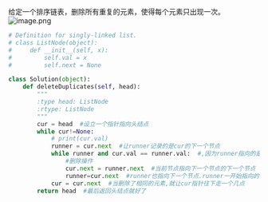 
给定一个排序链表，删除所有重复的元素，使得每个元素只出现一次。
![image.png](https://upload-images.jianshu.io/upload_images/14555448-d55f64daaa71ce96.png?imageMogr2/auto-orient/strip%7CimageView2/2/w/1240)


```python
# Definition for singly-linked list.
# class ListNode(object):
#     def __init__(self, x):
#         self.val = x
#         self.next = None

class Solution(object):
    def deleteDuplicates(self, head):
        """
        :type head: ListNode
        :rtype: ListNode
        """
        cur = head  #设立一个指针指向头结点
        while cur!=None:
            # print(cur.val)
            runner = cur.next  #让runner记录的是cur的下一个节点
            while runner and cur.val == runner.val:  #,因为runner指向的是cur的下一个节点,所以首先到达空,要判断一下并且如果当前值跟下一个节点的值相等话就删除下一个节点,并继续循环
                #删除操作
                cur.next = runner.next  #当前节点指向下一个节点的下一个节点
                runner=cur.next  #runner也指向下一个节点.runner一开始指向的节点就被删除了
            cur = cur.next  #当删除了相同的元素,就让cur指针往下走一个几点
        return head  #最后返回头结点就好了
```
